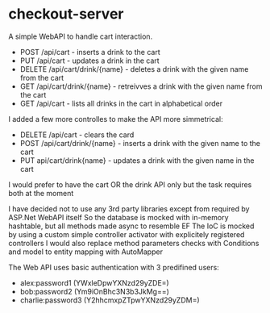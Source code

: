 # checkout-server

A simple WebAPI to handle cart interaction.
* POST /api/cart - inserts a drink to the cart
* PUT /api/cart - updates a drink in the cart
* DELETE /api/cart/drink/{name} - deletes a drink with the given name from the cart
* GET /api/cart/drink/{name} - retreivves a drink with the given name from the cart
* GET /api/cart - lists all drinks in the cart in alphabetical order

I added a few more controlles to make the API more simmetrical:
* DELETE /api/cart - clears the card
* POST /api/cart/drink/{name} - inserts a drink with the given name to the cart
* PUT api/cart/drink{name} - updates a drink with the given name in the cart

I would prefer to have the cart OR the drink API only but the task requires both at the moment

I have decided not to use any 3rd party libraries except from required by ASP.Net WebAPI itself
So the database is mocked with in-memory hashtable, but all methods made async to resemble EF
The IoC is mocked by using a custom simple controller activator with explicitely registered controllers
I would also replace method parameters checks with Conditions and model to entity mapping with AutoMapper

The Web API uses basic authentication with 3 predifined users:
* alex:password1    (YWxleDpwYXNzd29yZDE=)
* bob:password2     (Ym9iOnBhc3N3b3JkMg==)
* charlie:password3 (Y2hhcmxpZTpwYXNzd29yZDM=)

